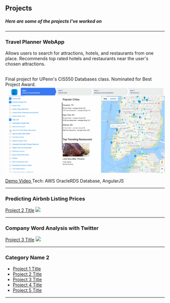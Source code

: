 ## Projects
##### Here are some of the projects I've worked on
---

### Travel Planner WebApp


Allows users to search for attractions, hotels, and restaurants from one place. Recommends top rated hotels and restaurants near the user's chosen attractions. 
<br>

<br>
Final project for UPenn's CIS550 Databases class. Nominated for Best Project Award.

<img src="images/550proj1-ANIMATION.gif"/>


<a href = "https://drive.google.com/open?id=1WYm1LLjcJeDsFEpXkRN5MOJOlsQ0hVbd" > Demo Video </a>
Tech: AWS OracleRDS Database, AngularJS

---
### Predicting Airbnb Listing Prices

[Project 2 Title](/pdf/sample_presentation.pdf)
<img src="images/dummy_thumbnail.jpg?raw=true"/>

---

### Company Word Analysis with Twitter
[Project 3 Title](http://example.com/)
<img src="images/dummy_thumbnail.jpg?raw=true"/>

---

### Category Name 2

- [Project 1 Title](http://example.com/)
- [Project 2 Title](http://example.com/)
- [Project 3 Title](http://example.com/)
- [Project 4 Title](http://example.com/)
- [Project 5 Title](http://example.com/)

---
